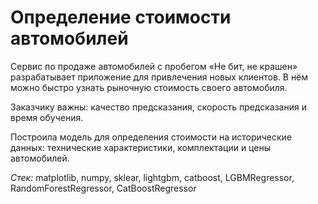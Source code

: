 # Определение стоимости автомобилей

Сервис по продаже автомобилей с пробегом «Не бит, не крашен» разрабатывает приложение для привлечения новых клиентов. В нём можно быстро узнать рыночную стоимость своего автомобиля. 

Заказчику важны: качество предсказания, скорость предсказания и время обучения.

Построила модель для определения стоимости на исторические данных: технические характеристики, комплектации и цены автомобилей. 

*Стек:* matplotlib, numpy, sklear, lightgbm, catboost, LGBMRegressor, RandomForestRegressor, CatBoostRegressor
